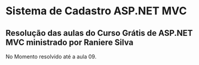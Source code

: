 # Sistema de Cadastro ASP.NET MVC
 Resolução das aulas do **Curso Grátis de ASP.NET MVC** ministrado por **Raniere Silva**
 ---
No Momento resolvido até a aula 09.
